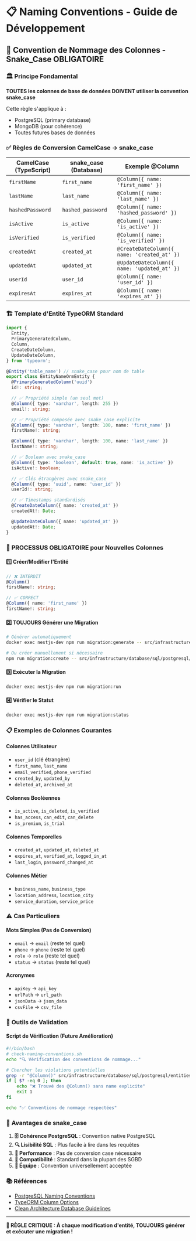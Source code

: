 # 📋 Naming Conventions - Guide de Développement

## 🎯 **Convention de Nommage des Colonnes - Snake_Case OBLIGATOIRE**

### 🏛️ **Principe Fondamental**

**TOUTES les colonnes de base de données DOIVENT utiliser la convention snake_case**

Cette règle s'applique à :
- PostgreSQL (primary database)
- MongoDB (pour cohérence)
- Toutes futures bases de données

### ✅ **Règles de Conversion CamelCase → snake_case**

| CamelCase (TypeScript) | snake_case (Database) | Exemple @Column |
|------------------------|----------------------|-----------------|
| `firstName` | `first_name` | `@Column({ name: 'first_name' })` |
| `lastName` | `last_name` | `@Column({ name: 'last_name' })` |
| `hashedPassword` | `hashed_password` | `@Column({ name: 'hashed_password' })` |
| `isActive` | `is_active` | `@Column({ name: 'is_active' })` |
| `isVerified` | `is_verified` | `@Column({ name: 'is_verified' })` |
| `createdAt` | `created_at` | `@CreateDateColumn({ name: 'created_at' })` |
| `updatedAt` | `updated_at` | `@UpdateDateColumn({ name: 'updated_at' })` |
| `userId` | `user_id` | `@Column({ name: 'user_id' })` |
| `expiresAt` | `expires_at` | `@Column({ name: 'expires_at' })` |

### 🏗️ **Template d'Entité TypeORM Standard**

```typescript
import {
  Entity,
  PrimaryGeneratedColumn,
  Column,
  CreateDateColumn,
  UpdateDateColumn,
} from 'typeorm';

@Entity('table_name') // snake_case pour nom de table
export class EntityNameOrmEntity {
  @PrimaryGeneratedColumn('uuid')
  id!: string;

  // ✅ Propriété simple (un seul mot)
  @Column({ type: 'varchar', length: 255 })
  email!: string;

  // ✅ Propriété composée avec snake_case explicite
  @Column({ type: 'varchar', length: 100, name: 'first_name' })
  firstName!: string;

  @Column({ type: 'varchar', length: 100, name: 'last_name' })
  lastName!: string;

  // ✅ Boolean avec snake_case
  @Column({ type: 'boolean', default: true, name: 'is_active' })
  isActive!: boolean;

  // ✅ Clés étrangères avec snake_case
  @Column({ type: 'uuid', name: 'user_id' })
  userId!: string;

  // ✅ Timestamps standardisés
  @CreateDateColumn({ name: 'created_at' })
  createdAt!: Date;

  @UpdateDateColumn({ name: 'updated_at' })
  updatedAt!: Date;
}
```

### 🚨 **PROCESSUS OBLIGATOIRE pour Nouvelles Colonnes**

#### **1️⃣ Créer/Modifier l'Entité**
```typescript
// ❌ INTERDIT
@Column()
firstName!: string;

// ✅ CORRECT
@Column({ name: 'first_name' })
firstName!: string;
```

#### **2️⃣ TOUJOURS Générer une Migration**
```bash
# Générer automatiquement
docker exec nestjs-dev npm run migration:generate -- src/infrastructure/database/sql/postgresql/migrations/AddNewColumn

# Ou créer manuellement si nécessaire
npm run migration:create -- src/infrastructure/database/sql/postgresql/migrations/AddNewColumn
```

#### **3️⃣ Exécuter la Migration**
```bash
docker exec nestjs-dev npm run migration:run
```

#### **4️⃣ Vérifier le Statut**
```bash
docker exec nestjs-dev npm run migration:status
```

### 📋 **Exemples de Colonnes Courantes**

#### **Colonnes Utilisateur**
- `user_id` (clé étrangère)
- `first_name`, `last_name`
- `email_verified`, `phone_verified`
- `created_by`, `updated_by`
- `deleted_at`, `archived_at`

#### **Colonnes Booléennes**
- `is_active`, `is_deleted`, `is_verified`
- `has_access`, `can_edit`, `can_delete`
- `is_premium`, `is_trial`

#### **Colonnes Temporelles**
- `created_at`, `updated_at`, `deleted_at`
- `expires_at`, `verified_at`, `logged_in_at`
- `last_login`, `password_changed_at`

#### **Colonnes Métier**
- `business_name`, `business_type`
- `location_address`, `location_city`
- `service_duration`, `service_price`

### ⚠️ **Cas Particuliers**

#### **Mots Simples (Pas de Conversion)**
- `email` → `email` (reste tel quel)
- `phone` → `phone` (reste tel quel)
- `role` → `role` (reste tel quel)
- `status` → `status` (reste tel quel)

#### **Acronymes**
- `apiKey` → `api_key`
- `urlPath` → `url_path`
- `jsonData` → `json_data`
- `csvFile` → `csv_file`

### 🔧 **Outils de Validation**

#### **Script de Vérification (Future Amélioration)**
```bash
#!/bin/bash
# check-naming-conventions.sh
echo "🔍 Vérification des conventions de nommage..."

# Chercher les violations potentielles
grep -r "@Column()" src/infrastructure/database/sql/postgresql/entities/
if [ $? -eq 0 ]; then
    echo "❌ Trouvé des @Column() sans name explicite"
    exit 1
fi

echo "✅ Conventions de nommage respectées"
```

### 🎯 **Avantages de snake_case**

1. **🗄️ Cohérence PostgreSQL** : Convention native PostgreSQL
2. **🔍 Lisibilité SQL** : Plus facile à lire dans les requêtes
3. **🚀 Performance** : Pas de conversion case nécessaire
4. **🔧 Compatibilité** : Standard dans la plupart des SGBD
5. **👥 Équipe** : Convention universellement acceptée

### 📚 **Références**

- [PostgreSQL Naming Conventions](https://www.postgresql.org/docs/current/sql-syntax-lexical.html#SQL-SYNTAX-IDENTIFIERS)
- [TypeORM Column Options](https://typeorm.io/entities#column-options)
- [Clean Architecture Database Guidelines](https://blog.cleancoder.com/uncle-bob/2012/08/13/the-clean-architecture.html)

---

**🚨 RÈGLE CRITIQUE : À chaque modification d'entité, TOUJOURS générer et exécuter une migration !**